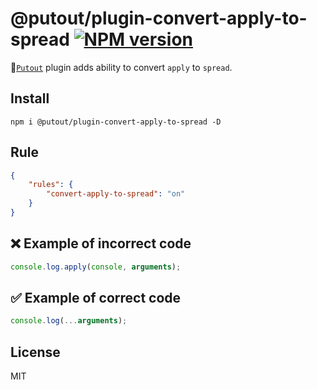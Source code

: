 # @putout/plugin-convert-apply-to-spread [![NPM version][NPMIMGURL]][NPMURL]

[NPMIMGURL]: https://img.shields.io/npm/v/@putout/plugin-convert-apply-to-spread.svg?style=flat&longCache=true
[NPMURL]: https://npmjs.org/package/@putout/plugin-convert-apply-to-spread "npm"

🐊[`Putout`](https://github.com/coderaiser/putout) plugin adds ability to convert `apply` to `spread`.

## Install

```
npm i @putout/plugin-convert-apply-to-spread -D
```

## Rule

```json
{
    "rules": {
        "convert-apply-to-spread": "on"
    }
}
```

## ❌ Example of incorrect code

```js
console.log.apply(console, arguments);
```

## ✅ Example of correct code

```js
console.log(...arguments);
```

## License

MIT
